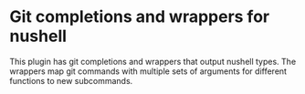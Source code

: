 # Git completions and wrappers for nushell

This plugin has git completions and wrappers that output nushell types.  The
wrappers map git commands with multiple sets of arguments for different
functions to new subcommands.

